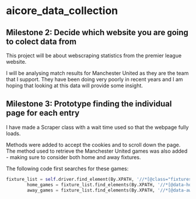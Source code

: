 # aicore_data_collection

## Milestone 2: Decide which website you are going to colect data from

This project will be about webscraping statistics from the premier league website.

I will be analysing match results for Manchester United as they are the team that I support. They have been doing very poorly in recent years and I am hoping that looking at this data will provide some insight.

## Milestone 3: Prototype finding the individual page for each entry

I have made a Scraper class with a wait time used so that the webpage fully loads.

Methods were added to accept the cookies and to scroll down the page. The method used to retrieve the Manchester United games was also added - making sure to consider both home and away fixtures.

The following code first searches for these games:

```python
fixture_list = self.driver.find_element(By.XPATH, '//*[@class="fixtures"]')
        home_games = fixture_list.find_elements(By.XPATH, '//*[@data-home="Man Utd"]')
        away_games = fixture_list.find_elements(By.XPATH, '//*[@data-away="Man Utd"]')
```


